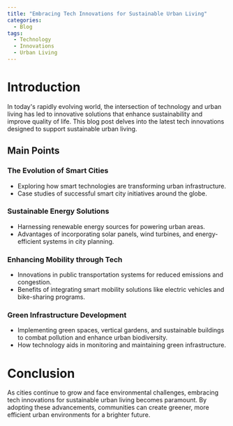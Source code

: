 ```yaml
---
title: "Embracing Tech Innovations for Sustainable Urban Living"
categories:
  - Blog
tags:
  - Technology
  - Innovations
  - Urban Living
---
```


# Introduction
In today's rapidly evolving world, the intersection of technology and urban living has led to innovative solutions that enhance sustainability and improve quality of life. This blog post delves into the latest tech innovations designed to support sustainable urban living.

## Main Points
### The Evolution of Smart Cities
- Exploring how smart technologies are transforming urban infrastructure.
- Case studies of successful smart city initiatives around the globe.

### Sustainable Energy Solutions
- Harnessing renewable energy sources for powering urban areas.
- Advantages of incorporating solar panels, wind turbines, and energy-efficient systems in city planning.

### Enhancing Mobility through Tech
- Innovations in public transportation systems for reduced emissions and congestion.
- Benefits of integrating smart mobility solutions like electric vehicles and bike-sharing programs.

### Green Infrastructure Development
- Implementing green spaces, vertical gardens, and sustainable buildings to combat pollution and enhance urban biodiversity.
- How technology aids in monitoring and maintaining green infrastructure.

# Conclusion
As cities continue to grow and face environmental challenges, embracing tech innovations for sustainable urban living becomes paramount. By adopting these advancements, communities can create greener, more efficient urban environments for a brighter future.